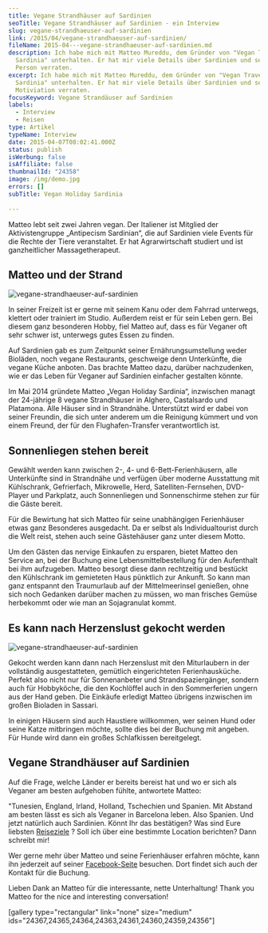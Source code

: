 ```yaml
---
title: Vegane Strandhäuser auf Sardinien
seoTitle: Vegane Strandhäuser auf Sardinien - ein Interview
slug: vegane-strandhaeuser-auf-sardinien
link: /2015/04/vegane-strandhaeuser-auf-sardinien/
fileName: 2015-04---vegane-strandhaeuser-auf-sardinien.md
description: Ich habe mich mit Matteo Mureddu, dem Gründer von "Vegan Travel
  Sardinia" unterhalten. Er hat mir viele Details über Sardinien und seine
  Person verraten.
excerpt: Ich habe mich mit Matteo Mureddu, dem Gründer von "Vegan Travel
  Sardinia" unterhalten. Er hat mir viele Details über Sardinien und seine
  Motiviation verraten.
focusKeyword: Vegane Strandäuser auf Sardinien
labels:
  - Interview
  - Reisen
type: Artikel
typeName: Interview
date: 2015-04-07T08:02:41.000Z
status: publish
isWerbung: false
isAffiliate: false
thumbnailId: "24358"
image: /img/demo.jpg
errors: []
subTitle: Vegan Holiday Sardinia
  
---
```


Matteo lebt seit zwei Jahren vegan. Der Italiener ist Mitglied der
Aktivistengruppe „Antipecism Sardinian“, die auf Sardinien viele Events für die
Rechte der Tiere veranstaltet. Er hat Agrarwirtschaft studiert und ist
ganzheitlicher Massagetherapeut.

## Matteo und der Strand

![vegane-strandhaeuser-auf-sardinien](http://cardamonchai.com/wp-content/uploads/2019/06/vegane-strandhaeuser-auf-sardinien-2-400x533.jpg "Matteo liebt Sardinien")

In seiner Freizeit ist er gerne mit seinem Kanu oder dem Fahrrad unterwegs,
klettert oder trainiert im Studio. Außerdem reist er für sein Leben gern. Bei
diesem ganz besonderen Hobby, fiel Matteo auf, dass es für Veganer oft sehr
schwer ist, unterwegs gutes Essen zu finden.

Auf Sardinien gab es zum Zeitpunkt seiner Ernährungsumstellung weder Bioläden,
noch vegane Restaurants, geschweige denn Unterkünfte, die vegane Küche anboten.
Das brachte Matteo dazu, darüber nachzudenken, wie er das Leben für Veganer auf
Sardinien einfacher gestalten könnte.

Im Mai 2014 gründete Matteo „Vegan Holiday Sardinia“, inzwischen managt der
24-jährige 8 vegane Strandhäuser in Alghero, Castalsardo und Platamona. Alle
Häuser sind in Strandnähe. Unterstützt wird er dabei von seiner Freundin, die
sich unter anderem um die Reinigung kümmert und von einem Freund, der für den
Flughafen-Transfer verantwortlich ist.

## Sonnenliegen stehen bereit

Gewählt werden kann zwischen 2-, 4- und 6-Bett-Ferienhäusern, alle Unterkünfte
sind in Strandnähe und verfügen über moderne Ausstattung mit Kühlschrank,
Gefrierfach, Mikrowelle, Herd, Satelliten-Fernsehen, DVD- Player und Parkplatz,
auch Sonnenliegen und Sonnenschirme stehen zur für die Gäste bereit.

Für die Bewirtung hat sich Matteo für seine unabhängigen Ferienhäuser etwas ganz
Besonderes ausgedacht. Da er selbst als Individualtourist durch die Welt reist,
stehen auch seine Gästehäuser ganz unter diesem Motto.

Um den Gästen das nervige Einkaufen zu ersparen, bietet Matteo den Service an,
bei der Buchung eine Lebensmittelbestellung für den Aufenthalt bei ihm
aufzugeben. Matteo besorgt diese dann rechtzeitig und bestückt den Kühlschrank
im gemieteten Haus pünktlich zur Ankunft. So kann man ganz entspannt den
Traumurlaub auf der Mittelmeerinsel genießen, ohne sich noch Gedanken darüber
machen zu müssen, wo man frisches Gemüse herbekommt oder wie man an Sojagranulat
kommt.

## Es kann nach Herzenslust gekocht werden

![vegane-strandhaeuser-auf-sardinien](http://cardamonchai.com/wp-content/uploads/2019/06/vegane-strandhaeuser-auf-sardinien-7-400x300.jpg "Jeden Morgen schwimmen")

Gekocht werden kann dann nach Herzenslust mit den Miturlaubern in der
vollständig ausgestatteten, gemütlich eingerichteten Ferienhausküche. Perfekt
also nicht nur für Sonnenanbeter und Strandspaziergänger, sondern auch für
Hobbyköche, die den Kochlöffel auch in den Sommerferien ungern aus der Hand
geben. Die Einkäufe erledigt Matteo übrigens inzwischen im großen Bioladen in
Sassari.

In einigen Häusern sind auch Haustiere willkommen, wer seinen Hund oder seine
Katze mitbringen möchte, sollte dies bei der Buchung mit angeben. Für Hunde wird
dann ein großes Schlafkissen bereitgelegt.

## Vegane Strandhäuser auf Sardinien

Auf die Frage, welche Länder er bereits bereist hat und wo er sich als Veganer
am besten aufgehoben fühlte, antwortete Matteo:

"Tunesien, England, Irland, Holland, Tschechien und Spanien. Mit Abstand am
besten lässt es sich als Veganer in Barcelona leben. Also Spanien. Und jetzt
natürlich auch Sardinien. Könnt Ihr das bestätigen? Was sind Eure liebsten
[Reiseziele](/category/unterwegs/reisen/) ? Soll ich über eine bestimmte
Location berichten? Dann schreibt mir!

Wer gerne mehr über Matteo und seine Ferienhäuser erfahren möchte, kann ihn
jederzeit auf seiner [Facebook-Seite](https://www.facebook.com/vegansardinia)
besuchen. Dort findet sich auch der Kontakt für die Buchung.

Lieben Dank an Matteo für die interessante, nette Unterhaltung! Thank you Matteo
for the nice and interesting conversation!

[gallery type="rectangular" link="none" size="medium"
ids="24367,24365,24364,24363,24361,24360,24359,24356"]

  